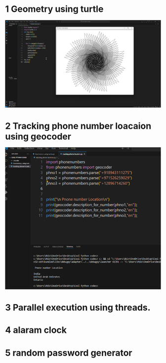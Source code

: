 # 1 Geometry using turtle

![screenshot](images/turtle.png)

# 2 Tracking phone number loacaion using geocoder

![screenshot](images/phtrack.png)

# 3 Parallel execution using threads.
# 4 alaram clock
# 5 random password generator
